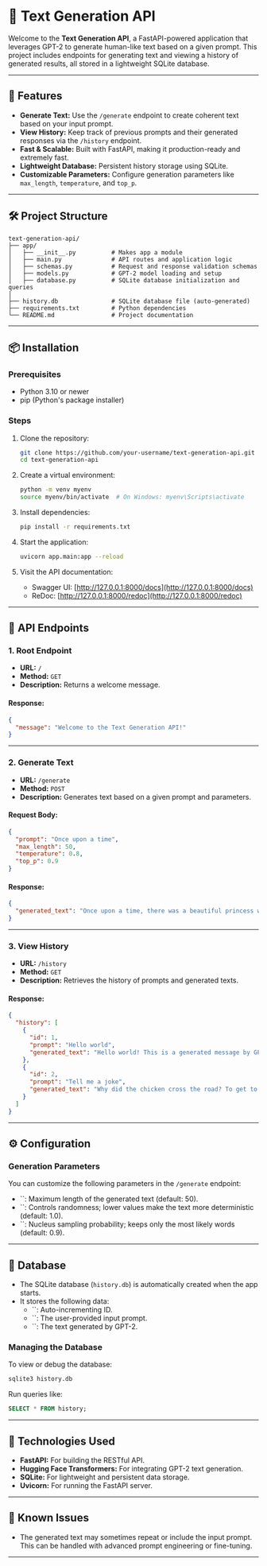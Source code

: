 # 🌟 Text Generation API

Welcome to the **Text Generation API**, a FastAPI-powered application that leverages GPT-2 to generate human-like text based on a given prompt. This project includes endpoints for generating text and viewing a history of generated results, all stored in a lightweight SQLite database.

---

## 🚀 Features

- **Generate Text:** Use the `/generate` endpoint to create coherent text based on your input prompt.
- **View History:** Keep track of previous prompts and their generated responses via the `/history` endpoint.
- **Fast & Scalable:** Built with FastAPI, making it production-ready and extremely fast.
- **Lightweight Database:** Persistent history storage using SQLite.
- **Customizable Parameters:** Configure generation parameters like `max_length`, `temperature`, and `top_p`.

---

## 🛠️ Project Structure

```plaintext
text-generation-api/
├── app/
│   ├── __init__.py          # Makes app a module
│   ├── main.py              # API routes and application logic
│   ├── schemas.py           # Request and response validation schemas
│   ├── models.py            # GPT-2 model loading and setup
│   ├── database.py          # SQLite database initialization and queries
│
├── history.db               # SQLite database file (auto-generated)
├── requirements.txt         # Python dependencies
└── README.md                # Project documentation
```

---

## 📦 Installation

### Prerequisites

- Python 3.10 or newer
- pip (Python's package installer)

### Steps

1. Clone the repository:

   ```bash
   git clone https://github.com/your-username/text-generation-api.git
   cd text-generation-api
   ```

2. Create a virtual environment:

   ```bash
   python -m venv myenv
   source myenv/bin/activate  # On Windows: myenv\Scripts\activate
   ```

3. Install dependencies:

   ```bash
   pip install -r requirements.txt
   ```

4. Start the application:

   ```bash
   uvicorn app.main:app --reload
   ```

5. Visit the API documentation:

   - Swagger UI: [http://127.0.0.1:8000/docs](http://127.0.0.1:8000/docs)
   - ReDoc: [http://127.0.0.1:8000/redoc](http://127.0.0.1:8000/redoc)

---

## 🔗 API Endpoints

### **1. Root Endpoint**

- **URL:** `/`
- **Method:** `GET`
- **Description:** Returns a welcome message.

#### Response:

```json
{
  "message": "Welcome to the Text Generation API!"
}
```

---

### **2. Generate Text**

- **URL:** `/generate`
- **Method:** `POST`
- **Description:** Generates text based on a given prompt and parameters.

#### Request Body:

```json
{
  "prompt": "Once upon a time",
  "max_length": 50,
  "temperature": 0.8,
  "top_p": 0.9
}
```

#### Response:

```json
{
  "generated_text": "Once upon a time, there was a beautiful princess who lived in a magical castle..."
}
```

---

### **3. View History**

- **URL:** `/history`
- **Method:** `GET`
- **Description:** Retrieves the history of prompts and generated texts.

#### Response:

```json
{
  "history": [
    {
      "id": 1,
      "prompt": "Hello world",
      "generated_text": "Hello world! This is a generated message by GPT-2."
    },
    {
      "id": 2,
      "prompt": "Tell me a joke",
      "generated_text": "Why did the chicken cross the road? To get to the other side!"
    }
  ]
}
```

---

## ⚙️ Configuration

### Generation Parameters

You can customize the following parameters in the `/generate` endpoint:

- ``: Maximum length of the generated text (default: 50).
- ``: Controls randomness; lower values make the text more deterministic (default: 1.0).
- ``: Nucleus sampling probability; keeps only the most likely words (default: 0.9).

---

## 📃 Database

- The SQLite database (`history.db`) is automatically created when the app starts.
- It stores the following data:
  - ``: Auto-incrementing ID.
  - ``: The user-provided input prompt.
  - ``: The text generated by GPT-2.

### Managing the Database

To view or debug the database:

```bash
sqlite3 history.db
```

Run queries like:

```sql
SELECT * FROM history;
```

---

## 📖 Technologies Used

- **FastAPI:** For building the RESTful API.
- **Hugging Face Transformers:** For integrating GPT-2 text generation.
- **SQLite:** For lightweight and persistent data storage.
- **Uvicorn:** For running the FastAPI server.

---

## 🤔 Known Issues

- The generated text may sometimes repeat or include the input prompt. This can be handled with advanced prompt engineering or fine-tuning.

---